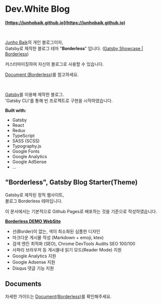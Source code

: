 # Dev.White Blog

**[https://junhobaik.github.io](https://junhobaik.github.io)**

<br/>

[Junho Baik](https://github.com/junhobaik)의 개인 블로그이자,  
Gatsby로 제작한 블로그 테마 "**Borderless**" 입니다. ([Gatsby Showcase | Borderless](https://www.gatsbyjs.org/showcase/junhobaik.github.io))

커스터마이징하여 자신의 블로그로 사용할 수 있습니다.

[Document (Borderless)](<https://github.com/junhobaik/junhobaik.github.io/wiki/Document-(Borderless)>)를 참고하세요.

<br/>

[Gatsby](https://www.gatsbyjs.org/)를 이용해 제작한 블로그.  
'Gatsby CLI'를 통해 빈 프로젝트로 구현을 시작하였습니다.

**Built with:**

- Gatsby
- React
- Redux
- TypeScript
- SASS (SCSS)
- Typography.js
- Google Fonts
- Google Analytics
- Google AdSense
- ...

## "Borderless", Gatsby Blog Starter(Theme)

Gatsby로 제작된 정적 웹사이트,  
블로그 Borderless 테마입니다.

이 문서에서는 기본적으로 Github Pages로 배포하는 것을 기준으로 작성하였습니다.

**[Borderless DEMO WebSite](https://junhobaik.github.io)**

- 선(Border)이 없는, 색이 최소화된 심플한 디자인
- 마크다운 게시물 작성 (Markdown + emoji, ktex)
- 검색 엔진 최적화 (SEO), Chrome DevTools Audits SEO 100/100
- 사파리 브라우저 등 게시물내 읽기 모드(Reader Mode) 지원
- Google Analytics 지원
- Google Adsense 지원
- Disqus 댓글 기능 지원

## Documents

자세한 가이드는 [Document(Borderless)](<https://github.com/junhobaik/junhobaik.github.io/wiki/Document-(Borderless)>)를 확인해주세요.
